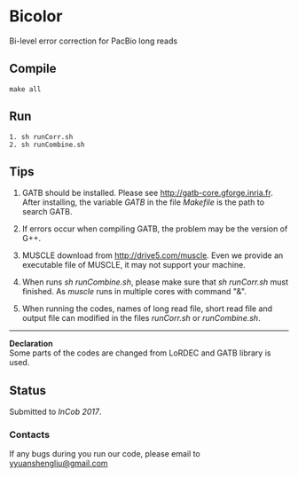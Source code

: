 # Bicolor

Bi-level error correction for PacBio long reads

## Compile
	make all
	
## Run
	1. sh runCorr.sh
	2. sh runCombine.sh

## Tips
1. GATB should be installed. Please see http://gatb-core.gforge.inria.fr. After installing, the variable *GATB* in the file *Makefile* is the path to search GATB.

2. If errors occur when compiling GATB, the problem may be the version of G++.

3. MUSCLE download from http://drive5.com/muscle. Even we provide an executable file of MUSCLE, it may not support your machine.

4. When runs *sh runCombine.sh*, please make sure that *sh runCorr.sh* must finished. As *muscle* runs in multiple cores with command "&".

5. When running the codes, names of long read file, short read file and output file can modified in the files *runCorr.sh* or *runCombine.sh*.

---
**Declaration**<br />
Some parts of the codes are changed from LoRDEC and GATB library is used.

## Status
Submitted to *InCob 2017*.

### Contacts
If any bugs during you run our code, please email to <yyuanshengliu@gmail.com>

